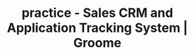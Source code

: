 ---
layout: practice
title: practice - Sales CRM and Application Tracking System | Groome
permalink: /practice/
description: With Groome streamline your hiring processes aligned with your sales goals. Request for a free demo now! 
keywords: Human Recourse Management system, Hiring solution, Talent Management Software, Application Tracking System, AI-Enabled, Recruitment Management software, recruitment system, Talent CRM, HR Software, Bangalore, India
---